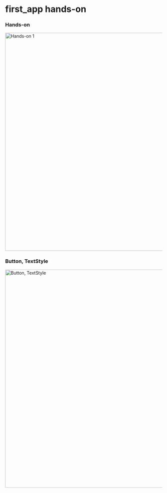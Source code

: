 # first_app hands-on

### Hands-on
<img width="700" alt="Hands-on 1" src="https://i.ibb.co/bPdjHh9/handson1-232620.png">
<br>

### Button, TextStyle
<img width="700" alt="Button, TextStyle" src="https://i.ibb.co/PhVcpHp/textstyle-232753.png">
